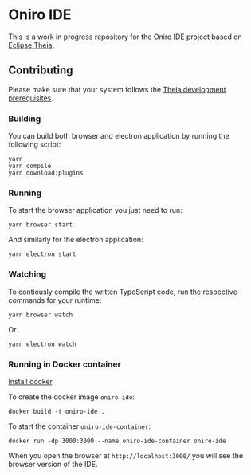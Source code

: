 # Oniro IDE

This is a work in progress repository for the Oniro IDE project based on [Eclipse Theia](https://github.com/eclipse-theia/theia).

## Contributing

Please make sure that your system follows the [Theia development prerequisites](https://github.com/eclipse-theia/theia/blob/master/doc/Developing.md#prerequisites).

### Building

You can build both browser and electron application by running the following script:

```
yarn
yarn compile
yarn download:plugins
```

### Running

To start the browser application you just need to run:

```
yarn browser start
```

And similarly for the electron application:

```
yarn electron start
```

### Watching

To contiously compile the written TypeScript code, run the respective commands for your runtime:

```
yarn browser watch
```

Or

```
yarn electron watch
```

### Running in Docker container

[Install docker](https://docs.docker.com/get-docker/).

To create the docker image `oniro-ide`:
```
docker build -t oniro-ide .
```

To start the container `oniro-ide-container`:
```
docker run -dp 3000:3000 --name oniro-ide-container oniro-ide
```

When you open the browser at `http://localhost:3000/` you will see the browser version of the IDE.
